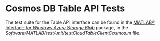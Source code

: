 # Cosmos DB Table API Tests

The test suite for the Table API interface can be found in the [MATLAB® Interface *for Windows Azure Storage Blob*](https://github.com/mathworks-ref-arch/matlab-azure-blob) package, in the *Software/MATLAB/test/unit/testCloudTableClientCosmos.m* file.
